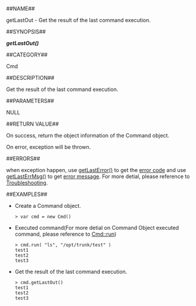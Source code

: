 
##NAME##

getLastOut - Get the result of the last command execution.

##SYNOPSIS##

***getLastOut()***

##CATEGORY##

Cmd

##DESCRIPTION##

Get the result of the last command execution.

##PARAMETERS##

NULL

##RETURN VALUE##

On success, return the object information of the Command object.

On error, exception will be thrown.

##ERRORS##

when exception happen, use [getLastError()](manual/Manual/Sequoiadb_command/Global/getLastError.md) to get the [error code](manual/Manual/Sequoiadb_error_code.md)  and use [getLastErrMsg()](manual/Manual/Sequoiadb_command/Global/getLastErrMsg.md) to get [error message](manual/Manual/Sequoiadb_command/Global/getLastErrMsg.md). For more detial, please reference to [Troubleshooting](manual/FAQ/faq_sdb.md).

##EXAMPLES##

* Create a Command object.

    ```lang-javascript
    > var cmd = new Cmd()
    ```

* Executed command(For more detial on Command Object executed command, please reference to [Cmd::run](manual/Manual/Sequoiadb_command/Cmd/run.md))

    ```lang-javascript
    > cmd.run( "ls", "/opt/trunk/test" )
    test1
    test2
    test3
    ```

* Get the result of the last command execution.

    ```lang-javascript
    > cmd.getLastOut()
    test1
    test2
    test3
    ```
